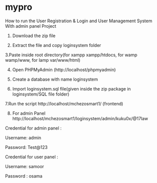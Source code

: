 # mypro

How to run the User Registration & Login and User Management System With admin panel Project

1. Download the  zip file

2. Extract the file and copy loginsystem folder

3.Paste inside root directory(for xampp xampp/htdocs, for wamp wamp/www, for lamp var/www/html)

4. Open PHPMyAdmin (http://localhost/phpmyadmin)

5. Create a database with name loginsystem

6. Import loginsystem.sql file(given inside the zip package in loginsystem/SQL file folder)

7.Run the script http://localhost/mchezosmart1/ (frontend)

8. For admin Panel http://localhost/mchezosmart1/loginsystem/admin/kuku0x/@17law

Credential for admin panel :

Username: admin

Password: Test@123

Credential for user panel : 

Username: samoor

Password : osama

